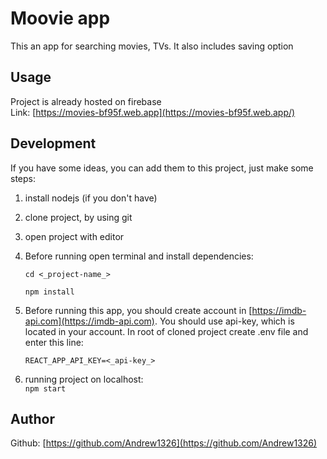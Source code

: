 # Moovie app

This an app for searching movies, TVs. It also includes saving option

## Usage

Project is already hosted on firebase  
Link: [https://movies-bf95f.web.app](https://movies-bf95f.web.app/)

## Development

If you have some ideas, you can add them to this project, just make some steps:

1. install nodejs (if you don't have)
2. clone project, by using git
3. open project with editor
4. Before running open terminal and install dependencies:  

    `cd <_project-name_>`  

    `npm install`

5. Before running this app, you should create account in [https://imdb-api.com](https://imdb-api.com). You should use api-key, which is located in your account. In root of cloned project create .env file and enter this line:  

    `REACT_APP_API_KEY=<_api-key_>`  

6. running project on localhost:  
    `npm start`

## Author

Github: [https://github.com/Andrew1326](https://github.com/Andrew1326)
